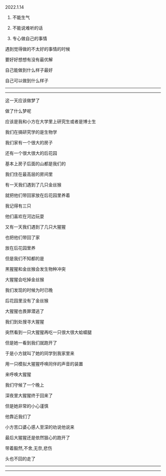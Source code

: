 2022.1.14

1. 不能生气

2. 不能说难听的话

3. 专心做自己的事情

遇到觉得做的不太好的事情的时候

要好好想想有没有最优解

自己能做到什么样子最好

自己可以做到什么样子

-------

-------

这一天应该做梦了

做了什么梦呢

应该是我和小方在大学里上研究生或者是博士生

我们在搞研究学的是生物学

我们家有一个很大的房子

还有一个很大很大的后花园

基本上房子后面的山都是我们的

我们住在最高层的房间里

有一天我们遇到了几只金丝猴

就把他们带回家放在后花园里养着

我记得有三只

他们喜欢在河边玩耍

又有一天我们遇到了几只大猩猩

也把他们带回了家

放在后花园里养

但是我们不知都的是

黑猩猩和金丝猴会发生物种冲突

大猩猩会吃掉金丝猴

我们发现的时候为时已晚

后花园里没有了金丝猴

大猩猩也畏罪潜逃了

我们到处搜寻大猩猩

突然看到一只大猩猩再吃一只很大很大蛤蟆腿

但是她一看到我们就跑开了

于是小方就叫了她的同学到我家里来

用一只模拟大猩猩呼唤同伴的声音的装置

来呼唤大猩猩

我们守候了一个晚上

深夜里大猩猩终于回来了

但是她非常的小心谨慎

他靠近我们了

小方苦口婆心感人至深的劝说他说来

最后大猩猩还是依然狠心的跑开了

带着毅然,不舍,无奈,悲伤

头也不回的走了

-------

--------

